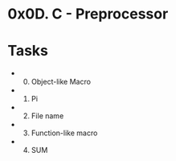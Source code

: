 # 0x0D. C - Preprocessor
# Tasks
* 0. Object-like Macro
* 1. Pi
* 2. File name
* 3. Function-like macro
* 4. SUM
